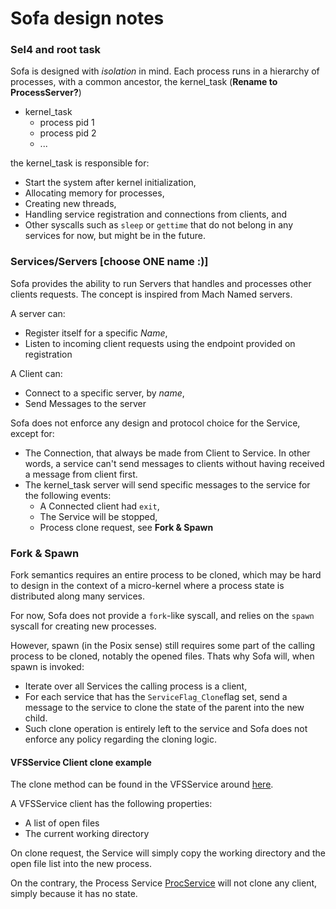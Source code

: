 # Sofa design notes

### Sel4 and root task

Sofa is designed with *isolation* in mind. Each process runs in a hierarchy of processes, with a common ancestor, the kernel_task (**Rename to ProcessServer?**)

* kernel_task
  * process pid 1
  * process pid 2
  * ...

the kernel_task is responsible for:

* Start the system after kernel initialization,
* Allocating memory for processes,
* Creating new threads,
* Handling service registration and connections from clients, and
* Other syscalls such as `sleep` or `gettime` that do not belong in any services for now, but might be in the future.



### Services/Servers [choose ONE name :)]

Sofa provides the ability to run Servers that handles and processes other clients requests. The concept is inspired from Mach Named servers.

A server can:

* Register itself for a specific *Name*,
* Listen to incoming client requests using the endpoint provided on registration



A Client can:

* Connect to a specific server, by *name*,
* Send Messages to the server

Sofa does not enforce any design and protocol choice for the Service, except for:

* The Connection, that always be made from Client to Service. In other words, a service can't send messages to clients without having received a message from client first.
* The kernel_task server will send specific messages to the service for the following events:
  * A Connected client had `exit`,
  * The Service will be stopped,
  * Process clone request, see **Fork & Spawn** 



### Fork & Spawn

Fork semantics requires an entire process to be cloned, which may be hard to design in the context of a micro-kernel where a process state is distributed along many services. 

For now, Sofa does not provide a `fork`-like syscall, and relies on the `spawn` syscall for creating new processes.

However, spawn (in the Posix sense) still requires some part of the calling process to be cloned, notably the opened files. Thats why Sofa will, when spawn is invoked:

* Iterate over all Services the calling process is a client,
* For each service that has the `ServiceFlag_Clone`flag set, send a message to the service to clone the state of the parent into the new child.
* Such clone operation is entirely left to the service and Sofa does not enforce any policy regarding the cloning logic.

#### VFSService Client clone example 

The clone method can  be found in the VFSService  around [here](https://github.com/manu88/Sofa/blob/master/projects/Sofa/kernel_task/src/VFSService.c#L235).

A VFSService client has the following properties:

* A list of open files
* The current working directory

On clone request, the Service will simply copy the working directory and the open file list into the new process.



On the contrary, the Process Service [ProcService](https://github.com/manu88/Sofa/blob/master/projects/Sofa/kernel_task/src/ProcService.c) will not clone any client, simply because it has no state.





